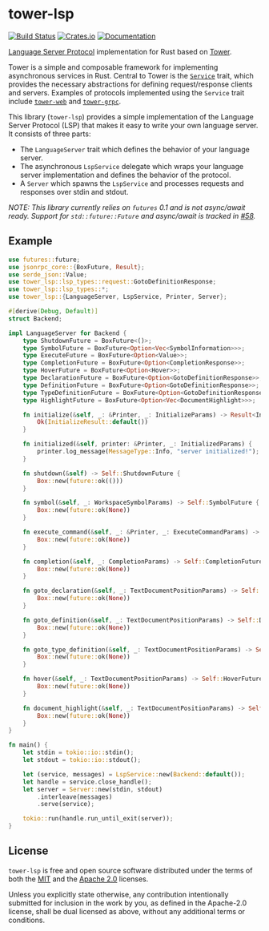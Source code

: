 # tower-lsp

[![Build Status][build-badge]][build-url]
[![Crates.io][crates-badge]][crates-url]
[![Documentation][docs-badge]][docs-url]

[build-badge]: https://github.com/ebkalderon/tower-lsp/workflows/rust/badge.svg
[build-url]: https://github.com/ebkalderon/tower-lsp/actions
[crates-badge]: https://img.shields.io/crates/v/tower-lsp.svg
[crates-url]: https://crates.io/crates/tower-lsp
[docs-badge]: https://docs.rs/tower-lsp/badge.svg
[docs-url]: https://docs.rs/tower-lsp

[Language Server Protocol] implementation for Rust based on [Tower].

[Language Server Protocol]: https://microsoft.github.io/language-server-protocol
[Tower]: https://github.com/tower-rs/tower

Tower is a simple and composable framework for implementing asynchronous
services in Rust. Central to Tower is the [`Service`] trait, which provides the
necessary abstractions for defining request/response clients and servers.
Examples of protocols implemented using the `Service` trait include
[`tower-web`] and [`tower-grpc`].

[`Service`]: https://docs.rs/tower-service/
[`tower-web`]: https://docs.rs/tower-web/
[`tower-grpc`]: https://docs.rs/tower-grpc/

This library (`tower-lsp`) provides a simple implementation of the Language
Server Protocol (LSP) that makes it easy to write your own language server. It
consists of three parts:

* The `LanguageServer` trait which defines the behavior of your language server.
* The asynchronous `LspService` delegate which wraps your language server
  implementation and defines the behavior of the protocol.
* A `Server` which spawns the `LspService` and processes requests and responses
  over stdin and stdout.

_NOTE: This library currently relies on `futures` 0.1 and is not async/await
ready. Support for `std::future::Future` and async/await is tracked in [#58]._

[#58]: https://github.com/ebkalderon/tower-lsp/issues/58

## Example

```rust
use futures::future;
use jsonrpc_core::{BoxFuture, Result};
use serde_json::Value;
use tower_lsp::lsp_types::request::GotoDefinitionResponse;
use tower_lsp::lsp_types::*;
use tower_lsp::{LanguageServer, LspService, Printer, Server};

#[derive(Debug, Default)]
struct Backend;

impl LanguageServer for Backend {
    type ShutdownFuture = BoxFuture<()>;
    type SymbolFuture = BoxFuture<Option<Vec<SymbolInformation>>>;
    type ExecuteFuture = BoxFuture<Option<Value>>;
    type CompletionFuture = BoxFuture<Option<CompletionResponse>>;
    type HoverFuture = BoxFuture<Option<Hover>>;
    type DeclarationFuture = BoxFuture<Option<GotoDefinitionResponse>>;
    type DefinitionFuture = BoxFuture<Option<GotoDefinitionResponse>>;
    type TypeDefinitionFuture = BoxFuture<Option<GotoDefinitionResponse>>;
    type HighlightFuture = BoxFuture<Option<Vec<DocumentHighlight>>>;

    fn initialize(&self, _: &Printer, _: InitializeParams) -> Result<InitializeResult> {
        Ok(InitializeResult::default())
    }

    fn initialized(&self, printer: &Printer, _: InitializedParams) {
        printer.log_message(MessageType::Info, "server initialized!");
    }

    fn shutdown(&self) -> Self::ShutdownFuture {
        Box::new(future::ok(()))
    }

    fn symbol(&self, _: WorkspaceSymbolParams) -> Self::SymbolFuture {
        Box::new(future::ok(None))
    }

    fn execute_command(&self, _: &Printer, _: ExecuteCommandParams) -> Self::ExecuteFuture {
        Box::new(future::ok(None))
    }

    fn completion(&self, _: CompletionParams) -> Self::CompletionFuture {
        Box::new(future::ok(None))
    }

    fn goto_declaration(&self, _: TextDocumentPositionParams) -> Self::DeclarationFuture {
        Box::new(future::ok(None))
    }

    fn goto_definition(&self, _: TextDocumentPositionParams) -> Self::DefinitionFuture {
        Box::new(future::ok(None))
    }

    fn goto_type_definition(&self, _: TextDocumentPositionParams) -> Self::TypeDefinitionFuture {
        Box::new(future::ok(None))
    }

    fn hover(&self, _: TextDocumentPositionParams) -> Self::HoverFuture {
        Box::new(future::ok(None))
    }

    fn document_highlight(&self, _: TextDocumentPositionParams) -> Self::HighlightFuture {
        Box::new(future::ok(None))
    }
}

fn main() {
    let stdin = tokio::io::stdin();
    let stdout = tokio::io::stdout();

    let (service, messages) = LspService::new(Backend::default());
    let handle = service.close_handle();
    let server = Server::new(stdin, stdout)
        .interleave(messages)
        .serve(service);

    tokio::run(handle.run_until_exit(server));
}
```

## License

`tower-lsp` is free and open source software distributed under the terms of
both the [MIT](LICENSE-MIT) and the [Apache 2.0](LICENSE-APACHE) licenses.

Unless you explicitly state otherwise, any contribution intentionally submitted
for inclusion in the work by you, as defined in the Apache-2.0 license, shall be
dual licensed as above, without any additional terms or conditions.
